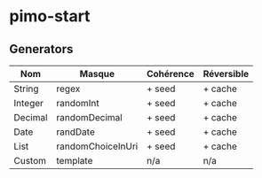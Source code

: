 # pimo-start

## Generators

| Nom     | Masque            | Cohérence | Réversible |
| ------- | ----------------- | --------- | ---------- |
| String  | regex             | + seed    | + cache    |
| Integer | randomInt         | + seed    | + cache    |
| Decimal | randomDecimal     | + seed    | + cache    |
| Date    | randDate          | + seed    | + cache    |
| List    | randomChoiceInUri | + seed    | + cache    |
| Custom  | template          | n/a       | n/a        |
